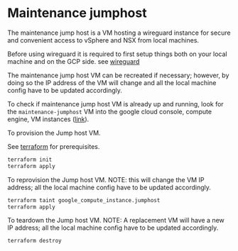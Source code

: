 # Maintenance jumphost

The maintenance jump host is a VM hosting a wireguard instance for secure and convenient access 
to vSphere and NSX from local machines.

Before using wireguard it is required to first setup things both on your local machine and on the GCP side.
see [wireguard](../docs/wireguard.md)

The maintenance jump host VM can be recreated if necessary; however, by doing so the IP address of the VM will change and all the 
local machine config have to be updated accordingly.

To check if maintenance jump host VM is already up and running, look for the `maintenance-jumphost` VM
into the google cloud console, compute engine, VM instances ([link](https://console.cloud.google.com/compute/instances?project=broadcom-451918)).

To provision the Jump host VM.

See [terraform](../docs/terraform.md) for prerequisites.

```sh
terraform init
terraform apply
```

To reprovision the Jump host VM.
NOTE: this will change the VM IP address; all the local machine config have to be updated accordingly.

```sh
terraform taint google_compute_instance.jumphost
terraform apply
```

To teardown the Jump host VM.
NOTE: A replacement VM will have a new IP address; all the local machine config have to be updated accordingly.

```sh
terraform destroy
```